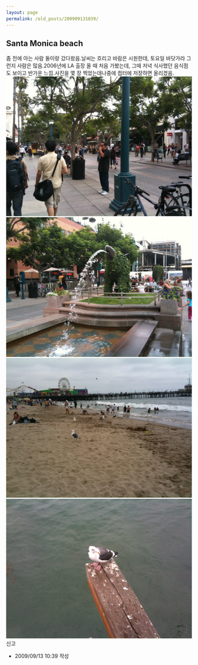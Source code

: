```yaml
---
layout: page
permalink: /old_posts/200909131039/
---
```


## Santa Monica beach


좀 전에 아는 사람 둘이랑 갔다왔음.날씨는 흐리고 바람은 시원한데, 토요일 바닷가라 그런지 사람은 많음.2006년에 LA 출장 올 때 처음 가봤는데, 그때 저녁 식사했던 음식점도 보이고 반가운 느낌.사진을 몇 장 찍었는데나중에 컴터에 저장하면 올리겠음.![c0003499_4aae557fe1d8d.jpg](200909131039/c0003499_4aae557fe1d8d.jpg)![c0003499_4aae5585195cf.jpg](200909131039/c0003499_4aae5585195cf.jpg)![c0003499_4aae55885c825.jpg](200909131039/c0003499_4aae55885c825.jpg)![c0003499_4aae558d17f28.jpg](200909131039/c0003499_4aae558d17f28.jpg)신고


- 2009/09/13 10:39 작성